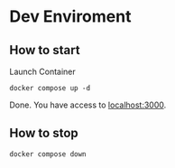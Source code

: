 # Dev Enviroment

## How to start

Launch Container

```
docker compose up -d
```

Done. You have access to [localhost:3000](http://localhost:3000).

## How to stop

```
docker compose down
```
